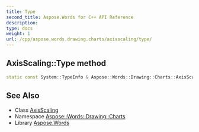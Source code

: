 ```yaml
---
title: Type
second_title: Aspose.Words for C++ API Reference
description: 
type: docs
weight: 1
url: /cpp/aspose.words.drawing.charts/axisscaling/type/
---
```

## AxisScaling::Type method




```cpp
static const System::TypeInfo & Aspose::Words::Drawing::Charts::AxisScaling::Type()
```

## See Also

* Class [AxisScaling](../)
* Namespace [Aspose::Words::Drawing::Charts](../../)
* Library [Aspose.Words](../../../)
